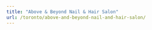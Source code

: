 ```yaml
---
title: "Above & Beyond Nail & Hair Salon"
url: /toronto/above-and-beyond-nail-and-hair-salon/
---
```

